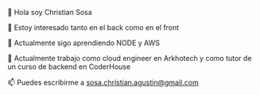 👋 Hola soy Christian Sosa

👀 Estoy interesado tanto en el back como en el front

🌱 Actualmente sigo aprendiendo NODE y AWS

💞️ Actualmente trabajo como cloud engineer en Arkhotech y como tutor de un curso de backend en CoderHouse

📫 Puedes escribirme a sosa.christian.agustin@gmail.com
